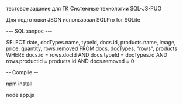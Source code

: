 тестовое задание для ГК Системные технологии SQL-JS-PUG

Для подготовки JSON использовал SQLPro for SQLite

--- SQL запрос ---

SELECT date, docTypes.name, typeId, docs.id, products.name, image, price, quantity, rows.removed FROM docs, docTypes, "rows", products WHERE docs.id = rows.docId AND docs.typeId = docTypes.id AND rows.productId = products.id AND docs.removed = 0

-- Compile --


npm install


node app.js
